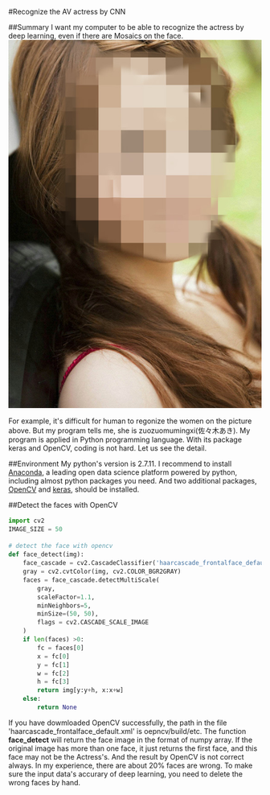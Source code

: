 #Recognize the AV actress by CNN

##Summary
I want my computer to be able to recognize the actress by deep learning, even if there are Mosaics on the face.
![zuozuomumingxi](https://github.com/scnuhealthy/Recognize_the_AV_Actress/blob/master/predict_photo/photo/zuozuomumingxi.jpg)    

For example, it's difficult for human to regonize the women on the picture above. But my program tells me, she is zuozuomumingxi(佐々木あき). 
My program is applied in Python programming language. With its package keras and OpenCV, coding is not hard. Let us see the detail.

##Environment
My python's version is 2.7.11. I recommend to install [Anaconda](https://www.continuum.io/downloads), a leading open data science platform powered by python, including almost python packages you need. And two additional packages, [OpenCV](http://opencv.org/) and [keras](https://github.com/fchollet/keras), should be installed.

##Detect the faces with OpenCV
```python
import cv2
IMAGE_SIZE = 50

# detect the face with opencv
def face_detect(img):
    face_cascade = cv2.CascadeClassifier('haarcascade_frontalface_default.xml')
    gray = cv2.cvtColor(img, cv2.COLOR_BGR2GRAY)
    faces = face_cascade.detectMultiScale(
        gray,
        scaleFactor=1.1,
        minNeighbors=5,
        minSize=(50, 50),
        flags = cv2.CASCADE_SCALE_IMAGE
    )
    if len(faces) >0:
        fc = faces[0]
        x = fc[0]
        y = fc[1]
        w = fc[2]
        h = fc[3]
        return img[y:y+h, x:x+w]
    else:
        return None
```

If you have dowmloaded OpenCV successfully, the path in the file 'haarcascade_frontalface_default.xml' is oepncv/build/etc. The function **face_detect** will return the face image in the format of numpy array. If the original image has more than one face, it just returns the first face, and this face may not be the Actress's. And the result by OpenCV is not correct always. In my experience, there are about 20% faces are wrong.  To make sure the input data's accurary of  deep learning, you need to delete the wrong faces by hand.
